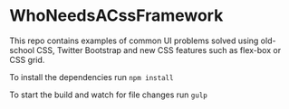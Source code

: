 # WhoNeedsACssFramework
This repo contains examples of common UI problems solved using old-school CSS, Twitter Bootstrap and new CSS features such as flex-box or CSS grid.

To install the dependencies run `npm install`

To start the build and watch for file changes run `gulp`